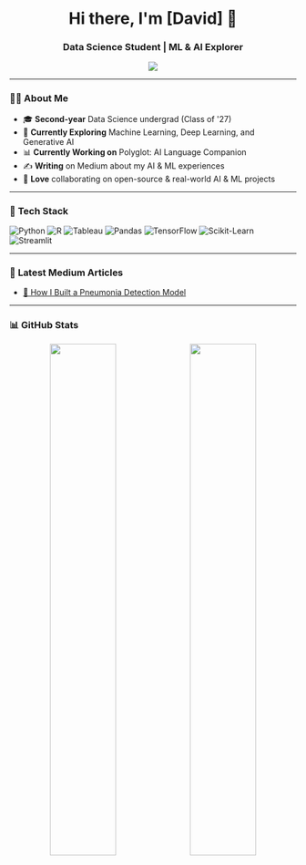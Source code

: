 <h1 align="center">Hi there, I'm [David] 👋</h1>
<h3 align="center">Data Science Student | ML & AI Explorer</h3>

<p align="center">
  <img src="https://readme-typing-svg.herokuapp.com?font=Fira+Code&weight=600&pause=1000&color=F75C7E&center=true&vCenter=true&width=435&lines=Data+Science+Undergrad+%7C+ML+Enthusiast;Building+AI+%7C+Loving+Open+Source;Always+Learning+New+Things+%F0%9F%93%96" />
</p>

---

### 👨‍💻 **About Me**
- 🎓 **Second-year** Data Science undergrad (Class of '27)
- 🔎 **Currently Exploring** Machine Learning, Deep Learning, and Generative AI
- 📊 **Currently Working on** Polyglot: AI Language Companion
- ✍️ **Writing** on Medium about my AI & ML experiences
- 🚀 **Love** collaborating on open-source & real-world AI & ML projects

---

### 🔧 **Tech Stack**

![Python](https://img.shields.io/badge/Python-3776AB?style=for-the-badge&logo=python&logoColor=white)
![R](https://img.shields.io/badge/R-276DC3?style=for-the-badge&logo=r&logoColor=white)
![Tableau](https://img.shields.io/badge/Tableau-E97627?style=for-the-badge&logo=tableau&logoColor=white)
![Pandas](https://img.shields.io/badge/Pandas-150458?style=for-the-badge&logo=pandas&logoColor=white)
![TensorFlow](https://img.shields.io/badge/TensorFlow-FF6F00?style=for-the-badge&logo=tensorflow&logoColor=white)
![Scikit-Learn](https://img.shields.io/badge/Scikit%20Learn-F7931E?style=for-the-badge&logo=scikit-learn&logoColor=white)
![Streamlit](https://img.shields.io/badge/Streamlit-FF4B4B?style=for-the-badge&logo=streamlit&logoColor=white)

---


### 📢 **Latest Medium Articles**
<!-- BLOG-POST-LIST:START -->
- [🚀 How I Built a Pneumonia Detection Model](https://medium.com/@boulesd21/training-a-cnn-to-detect-pneumonia-heres-what-i-learned-d7ea8994f647)
<!-- BLOG-POST-LIST:END -->

---

### 📊 **GitHub Stats**
<p align="center">
  <img src="https://github-readme-stats.vercel.app/api?username=david-boules&show_icons=true&theme=radical" width="48%" />
  <img src="https://github-readme-streak-stats.herokuapp.com/?user=david-boules&theme=radical" width="48%" />
</p>

